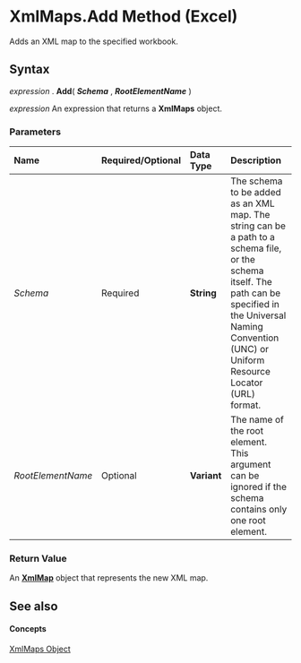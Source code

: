 
# XmlMaps.Add Method (Excel)

Adds an XML map to the specified workbook.


## Syntax

 _expression_ . **Add**( **_Schema_** , **_RootElementName_** )

 _expression_ An expression that returns a **XmlMaps** object.


### Parameters



|**Name**|**Required/Optional**|**Data Type**|**Description**|
|:-----|:-----|:-----|:-----|
| _Schema_|Required| **String**|The schema to be added as an XML map. The string can be a path to a schema file, or the schema itself. The path can be specified in the Universal Naming Convention (UNC) or Uniform Resource Locator (URL) format.|
| _RootElementName_|Optional| **Variant**|The name of the root element. This argument can be ignored if the schema contains only one root element.|

### Return Value

An  **[XmlMap](39b0823f-0068-d8df-e4e1-ca62b55d58f5.md)** object that represents the new XML map.


## See also


#### Concepts


[XmlMaps Object](0cb16ec8-1120-0da3-508b-c1c9b0aa1701.md)
